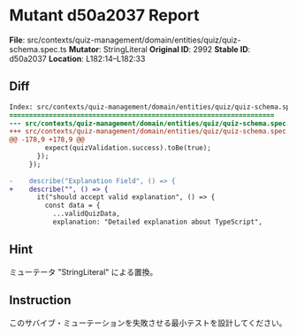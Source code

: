 # Mutant d50a2037 Report

**File**: src/contexts/quiz-management/domain/entities/quiz/quiz-schema.spec.ts
**Mutator**: StringLiteral
**Original ID**: 2992
**Stable ID**: d50a2037
**Location**: L182:14–L182:33

## Diff

```diff
Index: src/contexts/quiz-management/domain/entities/quiz/quiz-schema.spec.ts
===================================================================
--- src/contexts/quiz-management/domain/entities/quiz/quiz-schema.spec.ts	original
+++ src/contexts/quiz-management/domain/entities/quiz/quiz-schema.spec.ts	mutated #2992
@@ -178,9 +178,9 @@
         expect(quizValidation.success).toBe(true);
       });
     });
 
-    describe("Explanation Field", () => {
+    describe("", () => {
       it("should accept valid explanation", () => {
         const data = {
           ...validQuizData,
           explanation: "Detailed explanation about TypeScript",
```

## Hint

ミューテータ "StringLiteral" による置換。

## Instruction

このサバイブ・ミューテーションを失敗させる最小テストを設計してください。

